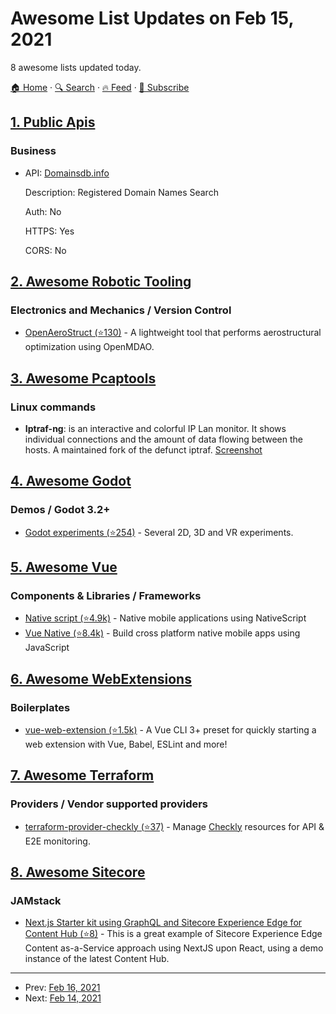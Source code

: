 # Awesome List Updates on Feb 15, 2021

8 awesome lists updated today.

[🏠 Home](/README.md) · [🔍 Search](https://test.trackawesomelist.com/search/) · [🔥 Feed](https://test.trackawesomelist.com/feed.xml) · [📮 Subscribe](https://trackawesomelist.us17.list-manage.com/subscribe?u=d2f0117aa829c83a63ec63c2f&id=36a103854c)



## [1. Public Apis](/content/public-apis/public-apis/README.md)

### Business

- API: [Domainsdb.info](https://domainsdb.info/)

  Description: Registered Domain Names Search

  Auth: No

  HTTPS: Yes

  CORS: No



## [2. Awesome Robotic Tooling](/content/protontypes/awesome-robotic-tooling/README.md)

### Electronics and Mechanics / Version Control

*   [OpenAeroStruct (⭐130)](https://github.com/mdolab/OpenAeroStruct) -  A lightweight tool that performs aerostructural optimization using OpenMDAO.

## [3. Awesome Pcaptools](/content/caesar0301/awesome-pcaptools/README.md)

### Linux commands

*   **Iptraf-ng**: is an interactive and colorful IP Lan monitor.  It shows individual connections and the amount of data flowing between the hosts. A maintained fork of the defunct iptraf. [Screenshot](https://wiki.ipfire.org/addons/iptraf-ng/iptraf-ng_monitor.png)

## [4. Awesome Godot](/content/godotengine/awesome-godot/README.md)

### Demos / Godot 3.2+

*   [Godot experiments (⭐254)](https://github.com/MrEliptik/godot_experiments) - Several 2D, 3D and VR experiments.

## [5. Awesome Vue](/content/vuejs/awesome-vue/README.md)

### Components & Libraries / Frameworks

*   [Native script (⭐4.9k)](https://github.com/nativescript-vue/nativescript-vue) - Native mobile applications using NativeScript
*   [Vue Native (⭐8.4k)](https://github.com/GeekyAnts/vue-native-core) - Build cross platform native mobile apps using JavaScript

## [6. Awesome WebExtensions](/content/fregante/Awesome-WebExtensions/README.md)

### Boilerplates

*   [vue-web-extension (⭐1.5k)](https://github.com/Kocal/vue-web-extension) - A Vue CLI 3+ preset for quickly starting a web extension with Vue, Babel, ESLint and more!

## [7. Awesome Terraform](/content/shuaibiyy/awesome-terraform/README.md)

### Providers / Vendor supported providers

*   [terraform-provider-checkly (⭐37)](https://github.com/checkly/terraform-provider-checkly) - Manage [Checkly](https://www.checklyhq.com) resources for API & E2E monitoring.

## [8. Awesome Sitecore](/content/MartinMiles/awesome-sitecore/README.md)

### JAMstack

*   [Next.js Starter kit using GraphQL and Sitecore Experience Edge for Content Hub (⭐8)](https://github.com/konabos/Next.js-Starter-kit-using-GraphQL-and-Sitecore-Content-Hub-Content-as-a-Service) - This is a great example of Sitecore Experience Edge Content as-a-Service approach using NextJS upon React, using a demo instance of the latest Content Hub.

---

- Prev: [Feb 16, 2021](/content/2021/02/16/README.md)
- Next: [Feb 14, 2021](/content/2021/02/14/README.md)